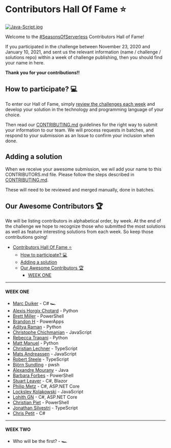 # Contributors Hall Of Fame ⭐️

[![Java-Script.jpg](https://i.postimg.cc/DwHgwmjn/Java-Script.jpg)](https://postimg.cc/G4PYM3n5)

Welcome to the [#SeasonsOfServerless](https://aka.ms/SeasonsOfServerless) Contributors Hall of Fame!

If you participated in the challenge between November 23, 2020 and January 10, 2021, and sent us the relevant information (name / challenge / solutions repo) within a week of challenge publishing, then you should find your name in here. 

**Thank you for your contributions!!** 

## How to participate? 💻

To enter our Hall of Fame, simply [review the challenges each week](https://aka.ms/SeasonsOfServerless) and develop your solution in the technology and programming language of your choice.

Then read our [CONTRIBUTING.md](CONTRIBUTING.md) guidelines for the right way to submit your information to our team. We will process requests in batches, and respond to your submission as an Issue to confirm your inclusion when done.

## Adding a solution

When we receive your awesome submission, we wil add your name to this CONTRIBUTORS.md file. Please follow the steps described in [CONTRIBUTING.md](CONTRIBUTING.md).

These will need to be reviewed and merged manually, done in batches.

## Our Awesome Contributors 🏆

We will be listing contributors in alphabetical order, by week. At the end of the challenge we hope to recognize those who submitted the most solutions as well as feature interesting solutions from each week. So keep those contributions going!

- [Contributors Hall Of Fame ⭐️](#contributors-hall-of-fame-%e2%ad%90%ef%b8%8f)
  - [How to participate? 💻](#how-to-participate-%f0%9f%92%bb)
  - [Adding a solution](#adding-a-solution)
  - [Our Awesome Contributors 🏆](#our-awesome-contributors-%f0%9f%8f%86)
      - [WEEK ONE](#week-one)



<hr/>

#### WEEK ONE

- [Marc Duiker](https://github.com/marcduiker/Seasons-of-Serverless/tree/challenge-1/src/challenge-1) - C# 🏎 
- [Alexis Horgix Chotard](https://github.com/Horgix/seasons-of-serverless/tree/master/w1-turkey-recipe) - Python
- [Brett Miller](https://github.com/brettmillerb/seasons-of-serverless/tree/challenge1) - PowerShell
- [Brandon H](https://github.com/brandonh-msft/2020-seasons-of-serverless/tree/main/challenge-1) - PowerApps
- [Aditya Raman](https://github.com/ramanaditya/Seasons-of-Serverless-2020-Solutions/tree/main/The-Perfect-Turkey) - Python
- [Christophe Chichmanian](https://github.com/Christophe-Ch/SeasonsOfServerless2020/tree/main/the-perfect-turkey) - JavaScript
- [Rebecca Trapani](https://github.com/errbufferoverfl/violet-lobster) - Python
- [Matt Manuel](https://github.com/matt-manuel/seasons-of-serverless) - Python
- [Christian Lechner](https://github.com/lechnerc77/SeasonOfServerlessWeek1) - TypeScript
- [Mats Andreassen](https://github.com/MatsAnd/seasons-of-serverless/tree/main/01) - JavaScript
- [Robert Steele](https://github.com/antempus/SeasonsOfServerlessSolutions) - TypeScript
- [Björn Sundling](https://github.com/bjompen/Seasons-of-Serverless/tree/master/challenge_1) - pwsh
- [Alexandre Mourany](https://github.com/amourany/seasons-of-serverless/tree/master/w1-perfect-turkey) - Java
- [Barbara Forbes](https://github.com/Ba4bes/SeasonsOfServerless/tree/main/C01-The_Perfect_Turkey) - PowerShell
- [Stuart Leaver](https://github.com/stuartleaver/seasons-of-serverless/tree/main/01-the-perfect-turkey) - C#, Blazor
- [Philip Metz](https://github.com/MetzinAround/PerfectTurkey) - C#, ASP.NET Core
- [Locksley Kolakowski](https://github.com/LocksleyLK/seasons-of-serverless/blob/master/challenge-1/README.md) - JavaScript
- [Lohith GN](https://github.com/lohithgn/Seasons-of-Serverless/blob/main/challenge-1/README.md) - C#, ASP.NET Core
- [Christian Piet](https://github.com/Manbearpiet/seasonofserverless) - PowerShell
- [Jonathan Silvestri](https://github.com/silvestrijonathan/azure-practice/tree/main/PerfectTurkey) - TypeScript
- [Chris Petit](https://github.com/ChrisPetit/ThePerfectTurkey/tree/main/ThePerfectTurkey) - C#


<hr/>

#### WEEK TWO

- Who will be the first? - 🏎 
